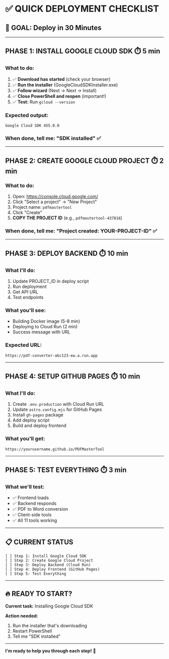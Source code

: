 # ✅ QUICK DEPLOYMENT CHECKLIST

## 🎯 GOAL: Deploy in 30 Minutes

---

## **PHASE 1: INSTALL GOOGLE CLOUD SDK** ⏱️ 5 min

### **What to do:**
1. ✅ **Download has started** (check your browser)
2. ✅ **Run the installer** (GoogleCloudSDKInstaller.exe)
3. ✅ **Follow wizard** (Next → Next → Install)
4. ✅ **Close PowerShell and reopen** (important!)
5. ✅ **Test:** Run `gcloud --version`

### **Expected output:**
```
Google Cloud SDK 455.0.0
```

### **When done, tell me:** "SDK installed" ✅

---

## **PHASE 2: CREATE GOOGLE CLOUD PROJECT** ⏱️ 2 min

### **What to do:**
1. Open: https://console.cloud.google.com/
2. Click "Select a project" → "New Project"
3. Project name: `pdfmastertool`
4. Click "Create"
5. **COPY THE PROJECT ID** (e.g., `pdfmastertool-437816`)

### **When done, tell me:** "Project created: YOUR-PROJECT-ID" ✅

---

## **PHASE 3: DEPLOY BACKEND** ⏱️ 10 min

### **What I'll do:**
1. Update PROJECT_ID in deploy script
2. Run deployment
3. Get API URL
4. Test endpoints

### **What you'll see:**
- Building Docker image (5-8 min)
- Deploying to Cloud Run (2 min)
- Success message with URL

### **Expected URL:**
```
https://pdf-converter-abc123-ew.a.run.app
```

---

## **PHASE 4: SETUP GITHUB PAGES** ⏱️ 10 min

### **What I'll do:**
1. Create `.env.production` with Cloud Run URL
2. Update `astro.config.mjs` for GitHub Pages
3. Install `gh-pages` package
4. Add deploy script
5. Build and deploy frontend

### **What you'll get:**
```
https://yourusername.github.io/PDFMasterTool
```

---

## **PHASE 5: TEST EVERYTHING** ⏱️ 3 min

### **What we'll test:**
- ✅ Frontend loads
- ✅ Backend responds
- ✅ PDF to Word conversion
- ✅ Client-side tools
- ✅ All 11 tools working

---

## 📋 CURRENT STATUS

```
[ ] Step 1: Install Google Cloud SDK
[ ] Step 2: Create Google Cloud Project  
[ ] Step 3: Deploy Backend (Cloud Run)
[ ] Step 4: Deploy Frontend (GitHub Pages)
[ ] Step 5: Test Everything
```

---

## 🔥 READY TO START?

**Current task:** Installing Google Cloud SDK

**Action needed:** 
1. Run the installer that's downloading
2. Restart PowerShell
3. Tell me "SDK installed"

---

**I'm ready to help you through each step!** 🚀


